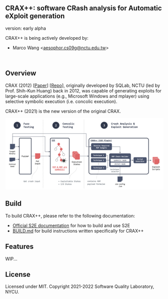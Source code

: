 ## CRAX++: software CRash analysis for Automatic eXploit generation

version: early alpha

CRAX++ is being actively developed by:

* Marco Wang \<aesophor.cs09g@nctu.edu.tw\>

<br>

## Overview

CRAX (2012) [[Paper](https://ir.nctu.edu.tw/bitstream/11536/24012/1/000332520700022.pdf)] [[Repo](https://github.com/SQLab/CRAX/tree/workable)], originally developed by SQLab, NCTU (led by Prof. Shih-Kun Huang) back in 2012, was capable of generating exploits for large-scale applications (e.g., Microsoft Windows and mplayer) using selective symbolic execution (i.e. concolic execution).

CRAX++ (2021) is the new version of the original CRAX.

<img src="/docs/overview.png">

## Build

To build CRAX++, please refer to the following documentation:
* [Official S2E documentation](https://s2e.systems/docs) for how to build and use S2E
* [BUILD.md](BUILD.md) for build instructions written specifically for CRAX++

## Features

WIP...

## License

Licensed under MIT. Copyright 2021-2022 Software Quality Laboratory, NYCU.
